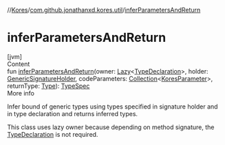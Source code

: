 //[Kores](../index.md)/[com.github.jonathanxd.kores.util](index.md)/[inferParametersAndReturn](infer-parameters-and-return.md)



# inferParametersAndReturn  
[jvm]  
Content  
fun [inferParametersAndReturn](infer-parameters-and-return.md)(owner: [Lazy](https://kotlinlang.org/api/latest/jvm/stdlib/kotlin/-lazy/index.html)<[TypeDeclaration](../com.github.jonathanxd.kores.base/-type-declaration/index.md)>, holder: [GenericSignatureHolder](../com.github.jonathanxd.kores.base/-generic-signature-holder/index.md), codeParameters: [Collection](https://kotlinlang.org/api/latest/jvm/stdlib/kotlin.collections/-collection/index.html)<[KoresParameter](../com.github.jonathanxd.kores.base/-kores-parameter/index.md)>, returnType: [Type](https://docs.oracle.com/javase/8/docs/api/java/lang/reflect/Type.html)): [TypeSpec](../com.github.jonathanxd.kores.base/-type-spec/index.md)  
More info  


Infer bound of generic types using types specified in signature holder and in type declaration and returns inferred types.



This class uses lazy owner because depending on method signature, the [TypeDeclaration](../com.github.jonathanxd.kores.base/-type-declaration/index.md) is not required.

  



